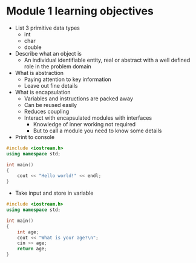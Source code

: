 # Module 1 learning objectives

- List 3 primitive data types
    - int
    - char
    - double
- Describe what an object is
    - An individual identifiable entity, real or abstract with a well defined role in the problem domain
- What is abstraction
    - Paying attention to key information
    - Leave out fine details
- What is encapsulation
    - Variables and instructions are packed away
    - Can be reused easily
    - Reduces coupling
    - Interact with encapsulated modules with interfaces
        - Knowledge of inner working not required
        - But to call a module you need to know some details
- Print to console

``` cpp
#include <iostream.h>
using namespace std;

int main()
{
    cout << "Hello world!" << endl;
}
```

- Take input and store in variable

``` cpp
#include <iostream.h>
using namespace std;

int main()
{
    int age;
    cout << "What is your age?\n";
    cin >> age;
    return age;    
}
```